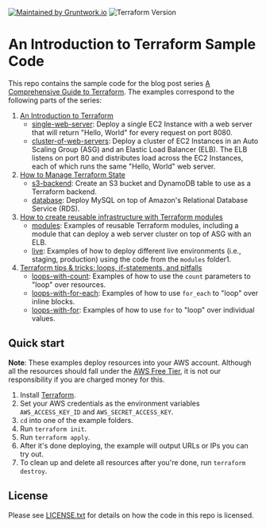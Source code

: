 [![Maintained by Gruntwork.io](https://img.shields.io/badge/maintained%20by-gruntwork.io-%235849a6.svg)](https://gruntwork.io/?ref=repo_intro_to_terraform)
![Terraform Version](https://img.shields.io/badge/tf-%3E%3D0.12.0-blue.svg)

# An Introduction to Terraform Sample Code

This repo contains the sample code for the blog post series [A Comprehensive Guide to 
Terraform](https://blog.gruntwork.io/a-comprehensive-guide-to-terraform-b3d32832baca). The examples correspond to the
following parts of the series:

1. [An Introduction to Terraform](https://blog.gruntwork.io/an-introduction-to-terraform-f17df9c6d180)
    * [single-web-server](./single-web-server): Deploy a single EC2 Instance with a web server that will return
      "Hello, World" for every request on port 8080.
    * [cluster-of-web-servers](./cluster-of-web-servers): Deploy a cluster of EC2 Instances in an Auto Scaling Group 
      (ASG) and an Elastic Load Balancer (ELB). The ELB listens on port 80 and distributes load across the EC2 
      Instances, each of which runs the same "Hello, World" web server. 
1. [How to Manage Terraform State](https://blog.gruntwork.io/how-to-manage-terraform-state-28f5697e68fa)
    * [s3-backend](./s3-backend): Create an S3 bucket and DynamoDB table to use as a Terraform backend. 
    * [database](./database): Deploy MySQL on top of Amazon's Relational Database Service (RDS). 
1. [How to create reusable infrastructure with Terraform modules](https://blog.gruntwork.io/how-to-create-reusable-infrastructure-with-terraform-modules-25526d65f73d)
    * [modules](./modules): Examples of reusable Terraform modules, including a module that can deploy a web server 
      cluster on top of ASG with an ELB. 
    * [live](./live): Examples of how to deploy different live environments (i.e., staging, production) using the code 
      from the `modules` folder1. 
1. [Terraform tips & tricks: loops, if-statements, and pitfalls](https://blog.gruntwork.io/terraform-tips-tricks-loops-if-statements-and-gotchas-f739bbae55f9)
    * [loops-with-count](./loops-with-count): Examples of how to use the `count` parameters to "loop" over resources.        
    * [loops-with-for-each](./loops-with-for-each): Examples of how to use `for_each` to "loop" over inline blocks.        
    * [loops-with-for](./loops-with-for): Examples of how to use `for` to "loop" over individual values.        

## Quick start

**Note**: These examples deploy resources into your AWS account. Although all the resources should fall under the
[AWS Free Tier](https://aws.amazon.com/free/), it is not our responsibility if you are charged money for this.

1. Install [Terraform](https://www.terraform.io/).
1. Set your AWS credentials as the environment variables `AWS_ACCESS_KEY_ID` and `AWS_SECRET_ACCESS_KEY`.
1. `cd` into one of the example folders.
1. Run `terraform init`.
1. Run `terraform apply`.
1. After it's done deploying, the example will output URLs or IPs you can try out.
1. To clean up and delete all resources after you're done, run `terraform destroy`.

## License

Please see [LICENSE.txt](/LICENSE.txt) for details on how the code in this repo is licensed.

